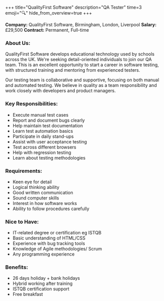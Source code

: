 +++
title="QualityFirst Software"
description="QA Tester"
time=3
emoji="🔍"
hide_from_overview=true
+++

**Company:** QualityFirst Software, Birmingham, London, Liverpool
**Salary:** £29,500
**Contract:** Permanent, Full-time

### About Us:

QualityFirst Software develops educational technology used by schools across the UK. We're seeking detail-oriented individuals to join our QA team. This is an excellent opportunity to start a career in software testing, with structured training and mentoring from experienced testers.

Our testing team is collaborative and supportive, focusing on both manual and automated testing. We believe in quality as a team responsibility and work closely with developers and product managers.

### Key Responsibilities:

- Execute manual test cases
- Report and document bugs clearly
- Help maintain test documentation
- Learn test automation basics
- Participate in daily stand-ups
- Assist with user acceptance testing
- Test across different browsers
- Help with regression testing
- Learn about testing methodologies

### Requirements:

- Keen eye for detail
- Logical thinking ability
- Good written communication
- Sound computer skills
- Interest in how software works
- Ability to follow procedures carefully

### Nice to Have:

- IT-related degree or certification eg ISTQB
- Basic understanding of HTML/CSS
- Experience with bug tracking tools
- Knowledge of Agile methodologies/ Scrum
- Any programming experience

### Benefits:

- 26 days holiday + bank holidays
- Hybrid working after training
- ISTQB certification support
- Free breakfast
